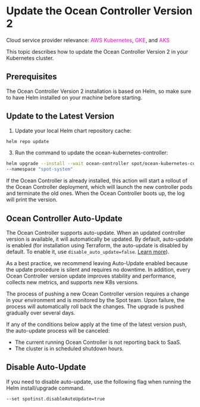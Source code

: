 # Update the Ocean Controller Version 2

Cloud service provider relevance: <font color="#FC01CC">AWS Kubernetes</font>, <font color="#FC01CC">GKE</font>,  and <font color="#FC01CC">AKS</font>

This topic describes how to update the Ocean Controller Version 2 in your Kubernetes cluster. 

##  Prerequisites

The Ocean Controller Version 2 installation is based on Helm, so make sure to have Helm installed on your machine before starting.

## Update to the Latest Version  

1.  Update your local Helm chart repository cache: 

```bash
helm repo update 
```

3.  Run the command to update the ocean-kubernetes-controller: 

```bash
helm upgrade --install --wait ocean-controller spot/ocean-kubernetes-controller \
--namespace "spot-system"
```

If the Ocean Controller is already installed, this action will start a rollout of the Ocean Controller deployment, which will launch the new controller pods and terminate the old ones. When the Ocean Controller boots up, the log will print the version. 


## Ocean Controller Auto-Update 

The Ocean Controller supports auto-update. When an updated controller version is available, it will automatically be updated. By default, auto-update is enabled (for installation using Terraform, the auto-update is disabled by default. To enable it, use `disable_auto_update=false`. [Learn more](https://registry.terraform.io/modules/spotinst/kubernetes-controller/ocean/latest#input_disable_auto_update)). 

As a best practice, we recommend leaving Auto-Update enabled because the update procedure is silent and requires no downtime. In addition, every Ocean Controller version update improves stability and performance, collects new metrics, and supports new K8s versions.

The process of pushing a new Ocean Controller version requires a change in your environment and is monitored by the Spot team. Upon failure, the process will automatically roll back the changes. The upgrade is pushed gradually over several days.

If any of the conditions below apply at the time of the latest version push, the auto-update process will be canceled: 

*   The current running Ocean Controller is not reporting back to SaaS. 
*   The cluster is in scheduled shutdown hours.   

## Disable Auto-Update 

If you need to disable auto-update, use the following flag when running the Helm install/upgrade command. 

```bash
--set spotinst.disableAutoUpdate=true
```
